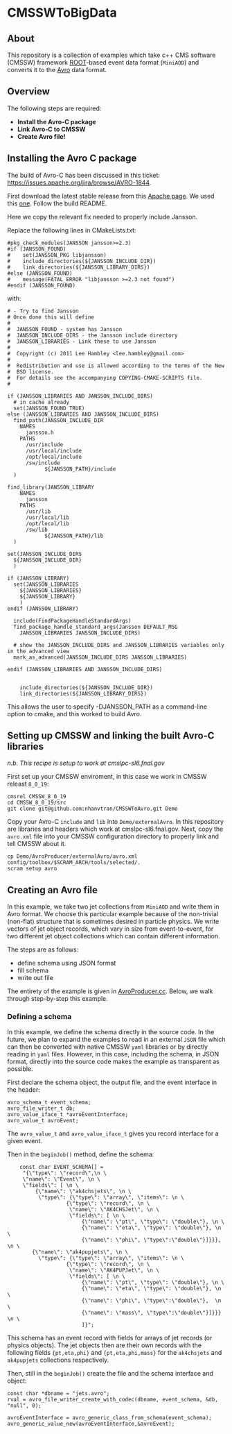 # CMSSWToBigData

## About

This repository is a collection of examples which take c++ CMS software (CMSSW) framework [ROOT](https://root.cern.ch)-based event data format (`MiniAOD`) and converts it to the [Avro](https://avro.apache.org) data format.

## Overview

The following steps are required:
- **Install the Avro-C package**
- **Link Avro-C to CMSSW**
- **Create Avro file!**

## Installing the Avro C package

The build of Avro-C has been discussed in this ticket: https://issues.apache.org/jira/browse/AVRO-1844.

First download the latest stable release from this [Apache page](http://www.apache.org/dyn/closer.cgi/avro/).  We used this [one](http://apache.mirrors.pair.com/avro/stable/c/avro-c-1.8.1.tar.gz).  Follow the build README.

Here we copy the relevant fix needed to properly include Jansson.

Replace the following lines in CMakeLists.txt: 
```
#pkg_check_modules(JANSSON jansson>=2.3)
#if (JANSSON_FOUND)
#    set(JANSSON_PKG libjansson)
#    include_directories(${JANSSON_INCLUDE_DIR})
#    link_directories(${JANSSON_LIBRARY_DIRS})
#else (JANSSON_FOUND)
#    message(FATAL_ERROR "libjansson >=2.3 not found")
#endif (JANSSON_FOUND)
```
with:
```
# - Try to find Jansson
# Once done this will define
#
#  JANSSON_FOUND - system has Jansson
#  JANSSON_INCLUDE_DIRS - the Jansson include directory
#  JANSSON_LIBRARIES - Link these to use Jansson
#
#  Copyright (c) 2011 Lee Hambley <lee.hambley@gmail.com>
#
#  Redistribution and use is allowed according to the terms of the New
#  BSD license.
#  For details see the accompanying COPYING-CMAKE-SCRIPTS file.
#

if (JANSSON_LIBRARIES AND JANSSON_INCLUDE_DIRS)
  # in cache already
  set(JANSSON_FOUND TRUE)
else (JANSSON_LIBRARIES AND JANSSON_INCLUDE_DIRS)
  find_path(JANSSON_INCLUDE_DIR
    NAMES
      jansson.h
    PATHS
      /usr/include
      /usr/local/include
      /opt/local/include
      /sw/include
			${JANSSON_PATH}/include
  )

find_library(JANSSON_LIBRARY
    NAMES
      jansson
    PATHS
      /usr/lib
      /usr/local/lib
      /opt/local/lib
      /sw/lib
			${JANSSON_PATH}/lib
  )

set(JANSSON_INCLUDE_DIRS
  ${JANSSON_INCLUDE_DIR}
  )

if (JANSSON_LIBRARY)
  set(JANSSON_LIBRARIES
    ${JANSSON_LIBRARIES}
    ${JANSSON_LIBRARY}
    )
endif (JANSSON_LIBRARY)

  include(FindPackageHandleStandardArgs)
  find_package_handle_standard_args(Jansson DEFAULT_MSG
    JANSSON_LIBRARIES JANSSON_INCLUDE_DIRS)

  # show the JANSSON_INCLUDE_DIRS and JANSSON_LIBRARIES variables only in the advanced view
  mark_as_advanced(JANSSON_INCLUDE_DIRS JANSSON_LIBRARIES)

endif (JANSSON_LIBRARIES AND JANSSON_INCLUDE_DIRS)


    include_directories(${JANSSON_INCLUDE_DIR})
    link_directories(${JANSSON_LIBRARY_DIRS})
```
This allows the user to specify -DJANSSON_PATH as a command-line option to cmake, and this worked to build Avro.

## Setting up CMSSW and linking the built Avro-C libraries

_n.b. This recipe is setup to work at cmslpc-sl6.fnal.gov_

First set up your CMSSW enviroment, in this case we work in CMSSW releast `8_0_19`:
```
cmsrel CMSSW_8_0_19
cd CMSSW_8_0_19/src
git clone git@github.com:nhanvtran/CMSSWToAvro.git Demo
```

Copy your Avro-C `include` and `lib` into `Demo/externalAvro`.  In this repository are libraries and headers which work at cmslpc-sl6.fnal.gov.
Next, copy the `avro.xml` file into your CMSSW configuration directory to properly link and tell CMSSW about it.
```
cp Demo/AvroProducer/externalAvro/avro.xml config/toolbox/$SCRAM_ARCH/tools/selected/.
scram setup avro
```

## Creating an Avro file

In this example, we take two jet collections from `MiniAOD` and write them in Avro format.  We choose this particular example because of the non-trivial (non-flat) structure that is sometimes desired in particle physics.  We write vectors of jet object records, which vary in size from event-to-event, for two different jet object collections which can contain different information.  

The steps are as follows:
- define schema using JSON format
- fill schema
- write out file

The entirety of the example is given in [AvroProducer.cc](https://github.com/nhanvtran/CMSSWToAvro/blob/master/AvroProducer/plugins/AvroProducer.cc).  Below, we walk through step-by-step this example.

### Defining a schema

In this example, we define the schema directly in the source code. In the future, we plan to expand the examples to read in an external `JSON` file which can then be converted with native CMSSW `yaml` libraries or by directly reading in `yaml` files.  However, in this case, including the schema, in JSON format, directly into the source code makes the example as transparent as possible.

First declare the schema object, the output file, and the event interface in the header:
```
avro_schema_t event_schema;
avro_file_writer_t db;
avro_value_iface_t *avroEventInterface;
avro_value_t avroEvent;
```     
The `avro_value_t` and `avro_value_iface_t` gives you record interface for a given event.

Then in the `beginJob()` method, define the schema:
```    
    const char EVENT_SCHEMA[] =
     "{\"type\": \"record\",\n \
     \"name\": \"Event\", \n \
     \"fields\": [ \n \
         {\"name\": \"ak4chsjets\", \n \
          \"type\": {\"type\": \"array\", \"items\": \n \
                   {\"type\": \"record\", \n \
                    \"name\": \"AK4CHSJet\", \n \
                    \"fields\": [ \n \
                        {\"name\": \"pt\", \"type\": \"double\"}, \n \
                        {\"name\": \"eta\", \"type\": \"double\"}, \n \
                        {\"name\": \"phi\", \"type\":\"double\"}]}}}, \n \
        {\"name\": \"ak4pupjets\", \n \
          \"type\": {\"type\": \"array\", \"items\": \n \
                   {\"type\": \"record\", \n \
                    \"name\": \"AK4PUPJet\", \n \
                    \"fields\": [ \n \
                        {\"name\": \"pt\", \"type\": \"double\"}, \n \
                        {\"name\": \"eta\", \"type\": \"double\"}, \n \
                        {\"name\": \"phi\", \"type\":\"double\"},  \n \
                        {\"name\": \"mass\", \"type\":\"double\"}]}}} \n \
                        ]}";

```
This schema has an event record with fields for arrays of jet records (or physics objects).  The jet objects then are their own records with the following fields `{pt,eta,phi}` and `{pt,eta,phi,mass}` for the `ak4chsjets` and `ak4pupjets` collections respectively.

Then, still in the `beginJob()` create the file and the schema interface and object:
```	
const char *dbname = "jets.avro";
rval = avro_file_writer_create_with_codec(dbname, event_schema, &db, "null", 0);

avroEventInterface = avro_generic_class_from_schema(event_schema);
avro_generic_value_new(avroEventInterface,&avroEvent);
```





